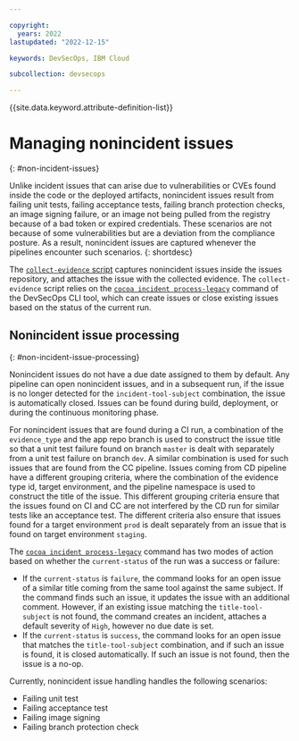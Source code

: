 ```yaml
---

copyright:
  years: 2022
lastupdated: "2022-12-15"

keywords: DevSecOps, IBM Cloud

subcollection: devsecops

---
```


{{site.data.keyword.attribute-definition-list}}

# Managing nonincident issues
{: #non-incident-issues}

Unlike incident issues that can arise due to vulnerabilities or CVEs found inside the code or the deployed artifacts, nonincident issues result from failing unit tests, failing acceptance tests, failing branch protection checks, an image signing failure, or an image not being pulled from the registry because of a bad token or expired credentials. These scenarios are not because of some vulnerabilities but are a deviation from the compliance posture. As a result, nonincident issues are captured whenever the pipelines encounter such scenarios.
{: shortdesc}

The [`collect-evidence` script](/docs/devsecops?topic=devsecops-devsecops-collect-evidence) captures nonincident issues inside the issues repository, and attaches the issue with the collected evidence. The `collect-evidence` script relies on the [`cocoa incident process-legacy`](/docs/devsecops?topic=devsecops-cd-devsecops-cli#incident-process-legacy) command of the DevSecOps CLI tool, which can create issues or close existing issues based on the status of the current run.

## Nonincident issue processing
{: #non-incident-issue-processing}

Nonincident issues do not have a due date assigned to them by default. Any pipeline can open nonincident issues, and in a subsequent run, if the issue is no longer detected for the `incident-tool-subject` combination, the issue is automatically closed. Issues can be found during build, deployment, or during the continuous monitoring phase.

For nonincident issues that are found during a CI run, a combination of the `evidence_type` and the app repo branch is used to construct the issue title so that a unit test failure found on branch `master` is dealt with separately from a unit test failure on branch `dev`. A similar combination is used for such issues that are found from the CC pipeline. Issues coming from CD pipeline have a different grouping criteria, where the combination of the evidence type id, target environment, and the pipeline namespace is used to construct the title of the issue. This different grouping criteria ensure that the issues found on CI and CC are not interfered by the CD run for similar tests like an acceptance test. The different criteria also ensure that issues found for a target environment `prod` is dealt separately from an issue that is found on target environment `staging`.

The [`cocoa incident process-legacy`](/docs/devsecops?topic=devsecops-cd-devsecops-cli#incident-process-legacy) command has two modes of action based on whether the `current-status` of the run was a success or failure:
  
- If the `current-status` is `failure`, the command looks for an open issue of a similar title coming from the same tool against the same subject. If the command finds such an issue, it updates the issue with an additional comment. However, if an existing issue matching the `title-tool-subject` is not found, the command creates an incident, attaches a default severity of `High`, however no due date is set.
- If the `current-status` is `success`, the command looks for an open issue that matches the `title-tool-subject` combination, and if such an issue is found, it is closed automatically. If such an issue is not found, then the issue is a no-op.

Currently, nonincident issue handling handles the following scenarios:
  
- Failing unit test
- Failing acceptance test
- Failing image signing
- Failing branch protection check
